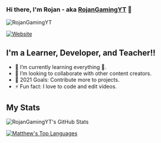 ### Hi there, I'm Rojan - aka [RojanGamingYT](https://dedsecbot.tk) 👋
<div align="left"><img alt="RojanGamingYT"src="https://discord.c99.nl/widget/theme-2/882871054081597470.png"></div>

[![Website](https://img.shields.io/website?label=dedsecbot.tk&style=for-the-badge&url=https%3A%2F%2Fdedsecbot.tk)](https://dedsecbot.tk)

## I'm a Learner, Developer, and Teacher!!

- 🌱 I’m currently learning everything 🤣.
- 👯 I’m looking to collaborate with other content creators.
- 🥅 2021 Goals: Contribute more to projects.
- ⚡ Fun fact: I love to code and edit videos.

## My Stats

![RojanGamingYT's GitHub Stats](https://github-readme-stats.vercel.app/api/?username=RojanGamingYT&show_icons=true&title_color=39ff14&icon_color=39ff14&text_color=39ff14&bg_color=151515)

[![Matthew's Top Languages](https://github-readme-stats.vercel.app/api/top-langs/?username=RojanGamingYT&show_icons=true&title_color=39ff14&icon_color=79ff97&text_color=fff&bg_color=151515)](https://github.com/anuraghazra/github-readme-stats)
